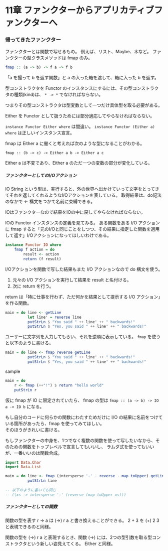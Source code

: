 # 11章 ファンクターからアプリカティブファンクターへ

### 帰ってきたファンクター

ファンクターとは関数で写せるもの。
例えば、リスト、Maybe、木など。
ファンクターの型クラスメソッドは fmap のみ。

```haskell
fmap :: (a -> b) -> f a -> f b
```

「a を撮って b を返す関数」と a の入った箱を渡して、箱に入った b を返す。

型コンストラクタを Functor のインスタンスにするには、その型コンストラクタの種類(kind)は、
`* -> *` でなければならない。

つまりその型コンストラクタは型変数として一つだけ具体型を取る必要がある。

Either を Functor として扱うためには部分適応してやらなければならない。

`instance Functor Either where` は間違い。
`instance Functor (Either a) where` は正しいインスタンス宣言。

fmap は Either a に働くと考えれば次のような型になることがわかる。

`fmap :: (b -> c) -> Either a b -> Either a c`

Either a は不変であり、Either a のただ一つの変数の部分が変化している。

##### ファンクターとしてのI/Oアクション

IO String という型は、実行すると、外の世界へ出かけていって文字をとってきてそれを返してくれるようなI/Oアクションを表している。
取得結果は、do記法のなかで <- 構文をつかて名前に束縛できる。

IOはファンクターなので結果をIOの中に戻してやらなければならない。

IOの Functor インスタンスの定義を見てみる。
ある関数をある I/O アクションに fmap すると「元のI/Oと同じことをしつつ、その結果に指定した関数を適用して返す」I/Oアクションになってほしいわけである。

```haskell
instance Functor IO where
    fmap f action = do
        result <- action
        return (f result)
```

I/Oアクションを関数で写した結果もまた I/O アクションなので do 構文を使う。

1. 元々の I/O アクションを実行して結果を result と名付ける。
2. 次に return を行う。

return は「特に仕事を行わず、ただ何かを結果として提示する I/O アクション」を作る関数。

```haskell
main = do line <- getLine
          let line' = reverse line
          putStrLn $ "You said " ++ line' ++ " backwards!"
          putStrLn $ "Yes, you said " ++ line' ++ " backwards!"
```

ユーザーに文字列を入力してもらい、それを逆順に表示している。
`fmap` を使うと以下のように書ける。

```haskell
main = do line <- fmap reverse getLine
          putStrLn $ "You said " ++ line' ++ " backwards!"
          putStrLn $ "Yes, you said " ++ line' ++ " backwards!"
```

sample

```haskell
main = do
    r <- fmap (++"!") $ return "hello world"
    putStrLn r 
```

仮に fmap が IO に限定されていたら、 fmap の型は `fmap :: (a -> b) -> IO a -> IO b` になる。

もし自分のコードに何らかの関数にわたすためだけに I/O の結果に名前をつけている箇所があったら、fmap を使ってみてほしい。  
そのほうがきれいに書ける。

もしファンクターの中身を、1つでなく複数の関数を使って写したいなから、そのための関数をトップレベルで宣言してもいいし、
ラムダ式を使ってもいいが、一番いいのは関数合成。

```haskell
import Data.Char
import Data.List

main = do line <- fmap (intersperse '-' . reverse . map toUpper) getLine
          putStrLn line
          
-- 以下のように書いても同じ
-- (\xs -> intersperse '-' (reverse (map toUpper xs)))
```

##### ファンクターとしての関数

関数の型を表す r -> a は (->) r a と書き換えることができる。
2 + 3 を (+) 2 3 と表現できるのと同様。

関数の型を (->) r a と表現するとき、関数 (->) には、2つの型引数を取る型コンストラクタという新しい姿見えてくる。
Either と同様。


